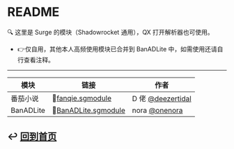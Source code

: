 # README

:mag: 这里是 Surge 的模块（Shadowrocket 通用），QX 打开解析器也可使用。

- :point_right:仅自用，其他本人高频使用模块已合并到 BanADLite 中，如需使用还请自行查看注释。

---

| 模块      | 链接                                                                                             | 作者                                                |
| --------- | ------------------------------------------------------------------------------------------------ | --------------------------------------------------- |
| 番茄小说  | 🔗[fanqie.sgmodule](https://raw.githubusercontent.com/onenora/Saber/main/Moudle/fanqie.sgmodule) | D 佬 [@deezertidal](https://github.com/deezertidal) |
| BanADLite | 🔗[BanADLite.sgmodule](https://github.com/onenora/Saber)                                         | nora [@onenora](https://github.com/onenora)         |

## :leftwards_arrow_with_hook: [回到首页](https://github.com/onenora/Saber)
